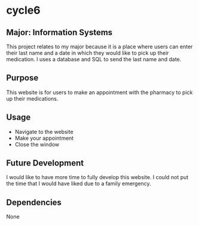 # cycle6

## Major: Information Systems

This project relates to my major because it is a place where users can enter their last name and a date in which they would like to pick up their medication. I uses a database and SQL to send the last name and date.

## Purpose

This website is for users to make an appointment with the pharmacy to pick up their medications.

## Usage

- Navigate to the website
- Make your appointment
- Close the window

## Future Development

I would like to have more time to fully develop this website. I could not put the time that I would have liked due to a family emergency. 

## Dependencies

None
